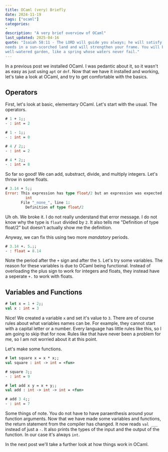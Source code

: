 ```yaml
---
title: OCaml (very) Briefly
date: 2024-11-19
tags: ["ocaml"]
categories:
-
description: "A very brief overview of OCaml"
last_updated: 2025-04-16
quote: "Isaiah 58:11 - The LORD will guide you always; he will satisfy your
needs in a sun-scorched land and will strengthen your frame. You will be like a
well-watered garden, like a spring whose waters never fail."
---
```


In a previous post we installed OCaml. I was pedantic about it, so it wasn't
as easy as just using `apt` or `dnf`. Now that we have it installed and working,
let's take a look at OCaml, and try to get comfortable with the basics.
<!--more-->

## Operators

First, let's look at basic, elementary OCaml. Let's start with the usual. The
operators.

```ocaml
# 1 + 1;;
- : int = 2

# 1 - 1;;
- : int = 0

# 4 / 2;;
- : int = 2

# 4 * 2;;
- : int = 8
```

So far so good! We can add, substract, divide, and multiply integers. Let's
throw in some floats.

```ocaml
# 3.14 + 5;;
Error: This expression has type float/2 but an expression was expected of type
         int
       File "_none_", line 1:
         Definition of type float/2
```

Uh oh. We broke it. I do not really understand that error message. I do not know
why the type is `float` divided by `2`. It also tells me "Definition of type
float/2" but doesn't actually show me the definition.

Anyway, we can fix this using two more _mandatory_ periods.

```ocaml
# 3.14 +. 5.;;
- : float = 8.14
```

Note the period after the `+` sign and after the `5`. Let's try some variables.
The reason for these variables is due to OCaml being functional. Instead of
overloading the plus sign to work for integers and floats, they instead have a
seperate `+.` to work with floats.

## Variables and Functions

```ocaml
# let x = 1 + 2;;
val x : int = 3
```

Nice! We created a variable `x` and set it's value to `3`. There are of
course rules about what variables names can be. For example, they cannot start
with a capital letter or a number. Every language has little rules like this, so
I am going to skip that for now. Rules like that have never been a problem for
me, so I am not worried about it at this point.

Let's make some functions.

```ocaml
# let square x = x * x;;
val square : int -> int = <fun>

# square 3;;
- : int = 9

# let add x y = x + y;;
val add : int -> int -> int = <fun>

# add 3 4;;
- : int = 7
```

Some things of note. You do not have to have paraenthesis around your function
arguments. Now that we have made some variables and functions, the return
statement from the compiler has changed. It now reads `val ___` instead of just
a `-`. It also prints the types of the input and the output of the function. In
our case it's always `int`.

In the next post we'll take a further look at how things work in OCaml.
